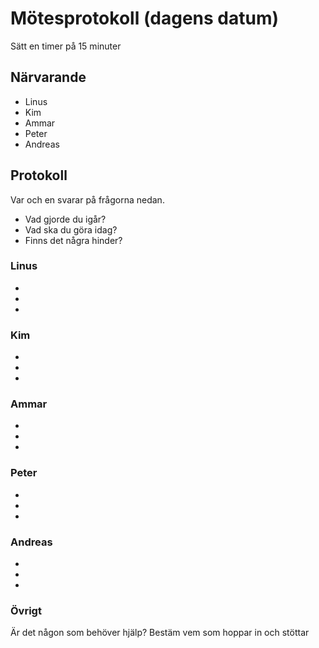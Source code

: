 # Mötesprotokoll (dagens datum)

Sätt en timer på 15 minuter

## Närvarande
* Linus
* Kim
* Ammar
* Peter
* Andreas

## Protokoll
Var och en svarar på frågorna nedan.
* Vad gjorde du igår?
* Vad ska du göra idag?
* Finns det några hinder?

### Linus
*
*
*

### Kim
*
*
*

### Ammar
*
*
*

### Peter
*
*
*
### Andreas
*
*
*


### Övrigt
Är det någon som behöver hjälp? Bestäm vem som hoppar in och stöttar
